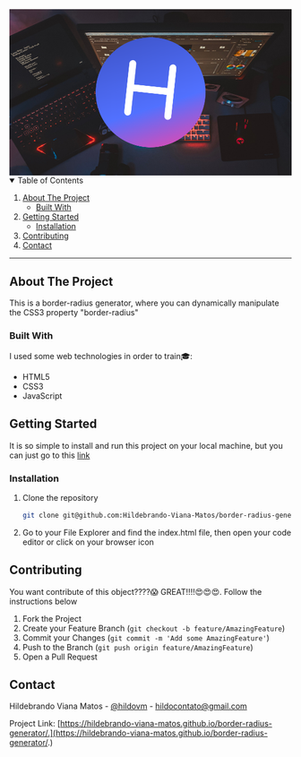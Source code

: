  <a href="https://github.com/Hildebrando-Viana-Matos/border-radius-generator">
    <img align="center" src="https://github.com/Hildebrando-Viana-Matos/border-radius-generator/blob/main/assets/img/readme-img.png" alt="banner H border-radius">
 </a>
 
<details open="open">
  <summary>Table of Contents</summary>
  <ol>
    <li>
      <a href="#about-the-project">About The Project</a>
      <ul>
        <li><a href="#built-with">Built With</a></li>
      </ul>
    </li>
    <li>
      <a href="#getting-started">Getting Started</a>
      <ul>
        <li><a href="#installation">Installation</a></li>
      </ul>
    </li>
    <li><a href="#contributing">Contributing</a></li>
    <li><a href="#contact">Contact</a></li>
  </ol>
</details>

<hr>

## About The Project
<p>This is a border-radius generator, where you can dynamically manipulate the CSS3 property "border-radius"</p>

### Built With
I used some web technologies in order to train:mortar_board::
* HTML5
* CSS3
* JavaScript

## Getting Started
It is so simple to install and run this project on your local machine, but you can just go to this [link](https://hildebrando-viana-matos.github.io/border-radius-generator/)
### Installation
1. Clone the repository
   ```sh
   git clone git@github.com:Hildebrando-Viana-Matos/border-radius-generator.git
   ```
2. Go to your File Explorer and find the index.html file, then open your code editor or click on your browser icon

## Contributing

You want contribute of this object????:scream: GREAT!!!!:heart_eyes::heart_eyes::heart_eyes:. Follow the instructions below

1. Fork the Project
2. Create your Feature Branch (`git checkout -b feature/AmazingFeature`)
3. Commit your Changes (`git commit -m 'Add some AmazingFeature'`)
4. Push to the Branch (`git push origin feature/AmazingFeature`)
5. Open a Pull Request

## Contact

Hildebrando Viana Matos - [@hildovm](https://www.instagram.com/hildovm/) - hildocontato@gmail.com

Project Link: [https://hildebrando-viana-matos.github.io/border-radius-generator/.](https://hildebrando-viana-matos.github.io/border-radius-generator/.)
